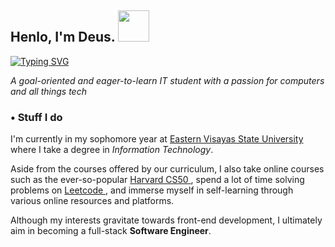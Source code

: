 ## **Henlo, I'm Deus.** <img src="https://media.giphy.com/media/YRMb6dd7zprS00JdGZ/giphy.gif" width="50"></h2>

[![Typing SVG](https://readme-typing-svg.demolab.com?font=Share+Tech+Mono&size=20&duration=4000&pause=1500&color=20FF86&width=435&lines=I+write+code;I+build+computers;But+most+of+all+.+.+.;I+miss+you+%3Ac)](https://git.io/typing-svg)


  *A goal-oriented and eager-to-learn IT student with a passion for computers and all things tech*


### • Stuff I do 

I'm currently in my sophomore year at <a href="https://www.facebook.com/myEVSU?mibextid=ZbWKwL"> Eastern Visayas State University </a> where I take a degree in *Information Technology*. 

Aside from the courses offered by our curriculum, I also take online courses such as the ever-so-popular <a href="https://pll.harvard.edu/course/cs50-introduction-computer-science"> Harvard CS50 </a>, spend a lot of time solving problems on <a href="https://leetcode.com/problemset/all/"> Leetcode </a>, and immerse myself in self-learning through various online resources and platforms. 

Although my interests gravitate towards front-end development, I ultimately aim in becoming a full-stack **Software Engineer**. 
